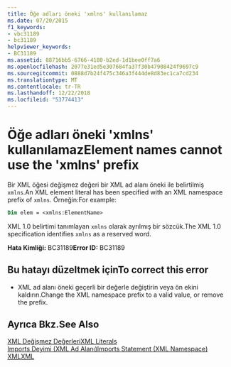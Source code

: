 ```yaml
---
title: Öğe adları öneki 'xmlns' kullanılamaz
ms.date: 07/20/2015
f1_keywords:
- vbc31189
- bc31189
helpviewer_keywords:
- BC31189
ms.assetid: 88716bb5-6766-4180-b2ed-1d1bee0ff7a6
ms.openlocfilehash: 2077e31ed5e307684fa37f30b47908424f9697c9
ms.sourcegitcommit: 0888d7b24f475c346a3f444de8d83ec1ca7cd234
ms.translationtype: MT
ms.contentlocale: tr-TR
ms.lasthandoff: 12/22/2018
ms.locfileid: "53774413"
---
```

# <a name="element-names-cannot-use-the-xmlns-prefix"></a><span data-ttu-id="5e033-102">Öğe adları öneki 'xmlns' kullanılamaz</span><span class="sxs-lookup"><span data-stu-id="5e033-102">Element names cannot use the 'xmlns' prefix</span></span>
<span data-ttu-id="5e033-103">Bir XML öğesi değişmez değeri bir XML ad alanı öneki ile belirtilmiş `xmlns`.</span><span class="sxs-lookup"><span data-stu-id="5e033-103">An XML element literal has been specified with an XML namespace prefix of `xmlns`.</span></span> <span data-ttu-id="5e033-104">Örneğin:</span><span class="sxs-lookup"><span data-stu-id="5e033-104">For example:</span></span>  
  
```vb  
Dim elem = <xmlns:ElementName>  
```  
  
 <span data-ttu-id="5e033-105">XML 1.0 belirtimi tanımlayan `xmlns` olarak ayrılmış bir sözcük.</span><span class="sxs-lookup"><span data-stu-id="5e033-105">The XML 1.0 specification identifies `xmlns` as a reserved word.</span></span>  
  
 <span data-ttu-id="5e033-106">**Hata Kimliği:** BC31189</span><span class="sxs-lookup"><span data-stu-id="5e033-106">**Error ID:** BC31189</span></span>  
  
## <a name="to-correct-this-error"></a><span data-ttu-id="5e033-107">Bu hatayı düzeltmek için</span><span class="sxs-lookup"><span data-stu-id="5e033-107">To correct this error</span></span>  
  
-   <span data-ttu-id="5e033-108">XML ad alanı öneki geçerli bir değerle değiştirin veya ön ekini kaldırın.</span><span class="sxs-lookup"><span data-stu-id="5e033-108">Change the XML namespace prefix to a valid value, or remove the prefix.</span></span>  
  
## <a name="see-also"></a><span data-ttu-id="5e033-109">Ayrıca Bkz.</span><span class="sxs-lookup"><span data-stu-id="5e033-109">See Also</span></span>  
 [<span data-ttu-id="5e033-110">XML Değişmez Değerleri</span><span class="sxs-lookup"><span data-stu-id="5e033-110">XML Literals</span></span>](../../visual-basic/language-reference/xml-literals/index.md)  
 [<span data-ttu-id="5e033-111">Imports Deyimi (XML Ad Alanı)</span><span class="sxs-lookup"><span data-stu-id="5e033-111">Imports Statement (XML Namespace)</span></span>](../../visual-basic/language-reference/statements/imports-statement-xml-namespace.md)  
 [<span data-ttu-id="5e033-112">XML</span><span class="sxs-lookup"><span data-stu-id="5e033-112">XML</span></span>](../../visual-basic/programming-guide/language-features/xml/index.md)

